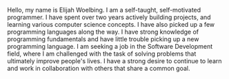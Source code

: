 Hello, my name is Elijah Woelbing. I am a self-taught, self-motivated programmer. I have spent over two years actively building projects, and learning various computer science concepts. I have also picked up a few programming languages along the way. I have strong knowledge of programming fundamentals and have little trouble picking up a new programming language. I am seeking a job in the Software Development field, where I am challenged with the task of solving problems that ultimately improve people's lives. I have a strong desire to continue to learn and work in collaboration with others that share a common goal.

<!---
ElijahWoelbing/ElijahWoelbing is a ✨ special ✨ repository because its `README.md` (this file) appears on your GitHub profile.
You can click the Preview link to take a look at your changes.
--->
